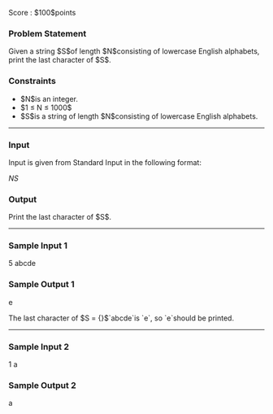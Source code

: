 
<div>

<span>

<span>

<p>
Score : $100$points
</p>

<div>

<section>

### **Problem Statement**

<p>
Given a string $S$of length $N$consisting of lowercase English alphabets, print the last character of $S$.
</p>

</section>

</div>

<div>

<section>

### **Constraints**

<ul>

<li>
$N$is an integer.
</li>

<li>
$1 ≤ N ≤ 1000$
</li>

<li>
$S$is a string of length $N$consisting of lowercase English alphabets.
</li>

</ul>

</section>

</div>

---

<div>

<div>

<section>

### **Input**

<p>
Input is given from Standard Input in the following format:
</p>

<div>

$N$$S$
</div>

</section>

</div>

<div>

<section>

### **Output**

<p>
Print the last character of $S$.
</p>

</section>

</div>

</div>

---

<div>

<section>

### **Sample Input 1**

<div>

5
abcde

</div>

</section>

</div>

<div>

<section>

### **Sample Output 1**

<div>

e

</div>

<p>
The last character of $S = {}$`abcde`is `e`, so `e`should be printed.
</p>

</section>

</div>

---

<div>

<section>

### **Sample Input 2**

<div>

1
a

</div>

</section>

</div>

<div>

<section>

### **Sample Output 2**

<div>

a

</div>

</section>

</div>

</span>

</span>

</div>
